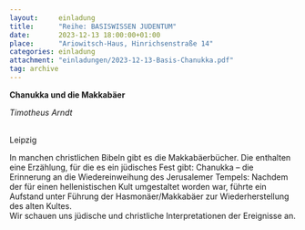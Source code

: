 ```yaml
---
layout:     einladung
title:      "Reihe: BASISWISSEN JUDENTUM"
date:       2023-12-13 18:00:00+01:00
place:      "Ariowitsch-Haus, Hinrichsenstraße 14"
categories: einladung
attachment: "einladungen/2023-12-13-Basis-Chanukka.pdf"
tag: archive
---
```


**Chanukka und die Makkabäer**

*Timotheus Arndt*

<br>
Leipzig

In manchen christlichen Bibeln gibt es die Makkabäerbücher. Die enthalten eine Erzählung, für die es ein jüdisches Fest gibt: Chanukka – die Erinnerung an die Wiedereinweihung des Jerusalemer Tempels: Nachdem der für einen hellenistischen Kult umgestaltet worden war, führte ein Aufstand unter Führung der Hasmonäer/Makkabäer zur Wiederherstellung des alten Kultes.
<br>
Wir schauen uns jüdische und christliche Interpretationen der Ereignisse an.
